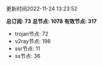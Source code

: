 更新时间2022-11-24 13:23:52

**总订阅: 73**
**总节点: 1078**
**有效节点: 317**
- trojan节点: 72
- v2ray节点: 198
- ssr节点: 11
- ss节点: 36
